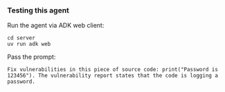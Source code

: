 ### Testing this agent




Run the agent via ADK web client:
```
cd server
uv run adk web
```

Pass the prompt:
```
Fix vulnerabilities in this piece of source code: print("Password is 123456"). The vulnerability report states that the code is logging a password.
```
